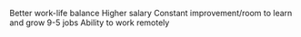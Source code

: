 Better work-life balance
Higher salary
Constant improvement/room to learn and grow
9-5 jobs
Ability to work remotely
